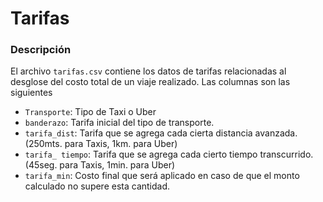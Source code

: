 # Tarifas 

### Descripción

El archivo ```tarifas.csv``` contiene los datos de tarifas relacionadas al desglose del costo total de un viaje realizado.
Las columnas son las siguientes

- ```Transporte```: Tipo de Taxi o Uber 
- ```banderazo```: Tarifa inicial del tipo de transporte.
- ```tarifa_dist```: Tarifa que se agrega cada cierta distancia avanzada. (250mts. para Taxis, 1km. para Uber)
- ```tarifa_ tiempo```: Tarifa que se agrega cada cierto tiempo transcurrido. (45seg. para Taxis, 1min. para Uber)
- ```tarifa_min```: Costo final que será aplicado en caso de que el monto calculado no supere esta cantidad.
